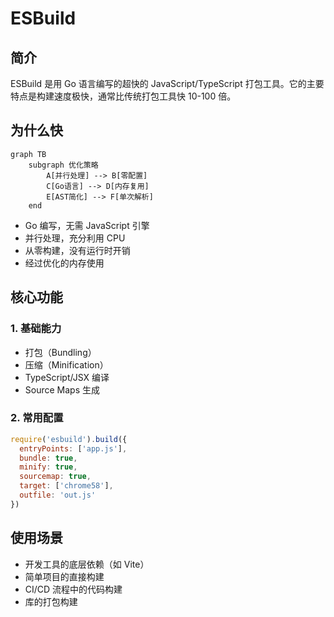 # ESBuild

## 简介

ESBuild 是用 Go 语言编写的超快的 JavaScript/TypeScript 打包工具。它的主要特点是构建速度极快，通常比传统打包工具快 10-100 倍。

## 为什么快

```mermaid
graph TB
    subgraph 优化策略
        A[并行处理] --> B[零配置]
        C[Go语言] --> D[内存复用]
        E[AST简化] --> F[单次解析]
    end
```

- Go 编写，无需 JavaScript 引擎
- 并行处理，充分利用 CPU
- 从零构建，没有运行时开销
- 经过优化的内存使用

## 核心功能

### 1. 基础能力
- 打包（Bundling）
- 压缩（Minification）
- TypeScript/JSX 编译
- Source Maps 生成

### 2. 常用配置
```js
require('esbuild').build({
  entryPoints: ['app.js'],
  bundle: true,
  minify: true,
  sourcemap: true,
  target: ['chrome58'],
  outfile: 'out.js'
})
```

## 使用场景

- 开发工具的底层依赖（如 Vite）
- 简单项目的直接构建
- CI/CD 流程中的代码构建
- 库的打包构建